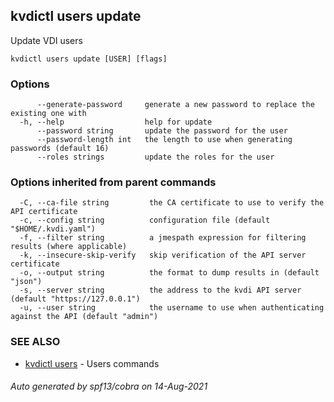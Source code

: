 ## kvdictl users update

Update VDI users

```
kvdictl users update [USER] [flags]
```

### Options

```
      --generate-password     generate a new password to replace the existing one with
  -h, --help                  help for update
      --password string       update the password for the user
      --password-length int   the length to use when generating passwords (default 16)
      --roles strings         update the roles for the user
```

### Options inherited from parent commands

```
  -C, --ca-file string         the CA certificate to use to verify the API certificate
  -c, --config string          configuration file (default "$HOME/.kvdi.yaml")
  -f, --filter string          a jmespath expression for filtering results (where applicable)
  -k, --insecure-skip-verify   skip verification of the API server certificate
  -o, --output string          the format to dump results in (default "json")
  -s, --server string          the address to the kvdi API server (default "https://127.0.0.1")
  -u, --user string            the username to use when authenticating against the API (default "admin")
```

### SEE ALSO

* [kvdictl users](kvdictl_users.md)	 - Users commands

###### Auto generated by spf13/cobra on 14-Aug-2021
